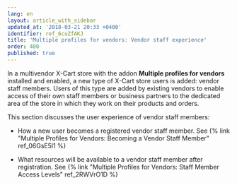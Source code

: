 ```yaml
---
lang: en
layout: article_with_sidebar
updated_at: '2018-03-21 20:33 +0400'
identifier: ref_6cuZfAKJ
title: 'Multiple profiles for vendors: Vendor staff experience'
order: 400
published: true
---
```

In a multivendor X-Cart store with the addon **Multiple profiles for vendors** installed and enabled, a new type of X-Cart store users is added: vendor staff members. Users of this type are added by existing vendors to enable access of their own staff members or business partners to the dedicated area of the store in which they work on their products and orders. 

This section discusses the user experience of vendor staff members:
   
   * How a new user becomes a registered vendor staff member.
      See {% link "Multiple Profiles for Vendors: Becoming a Vendor Staff Member" ref_06GsE5l1 %}
  
   * What resources will be available to a vendor staff member after registration.
      See {% link "Multiple Profiles for Vendors: Staff Member Access Levels" ref_2RWVrO1D %}
